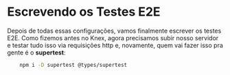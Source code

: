 # Escrevendo os Testes E2E
Depois de todas essas configurações, vamos finalmente escrever os testes E2E. Como fizemos antes no Knex, agora precisamos subir nosso servidor e testar tudo isso via requisições http e, novamente, quem vai fazer isso pra gente é o **supertest**:

```sh
    npm i -D supertest @types/supertest
```